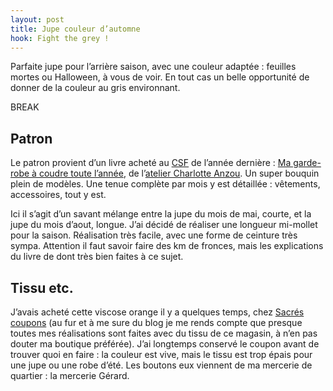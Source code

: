 ```yaml
---
layout: post
title: Jupe couleur d’automne
hook: Fight the grey !
---
```


Parfaite jupe pour l’arrière saison, avec une couleur adaptée : feuilles mortes ou Halloween, à vous de voir. En tout cas un belle opportunité de donner de la couleur au gris environnant.

BREAK

## Patron

Le patron provient d’un livre acheté au [CSF][1] de l’année dernière : [Ma garde-robe à coudre toute l’année][2], de l’[atelier Charlotte Anzou][3]. Un super bouquin plein de modèles. Une tenue complète par mois y est détaillée : vêtements, accessoires, tout y est.

Ici il s’agit d’un savant mélange entre la jupe du mois de mai, courte, et la jupe du mois d’aout, longue. J’ai décidé de réaliser une longueur mi-mollet pour la saison. Réalisation très facile, avec une forme de ceinture très sympa. Attention il faut savoir faire des km de fronces, mais les explications du livre de dont très bien faites à ce sujet.

## Tissu etc.

J’avais acheté cette viscose orange il y a quelques temps, chez [Sacrés coupons][4] (au fur et à me sure du blog je me rends compte que presque toutes mes réalisations sont faites avec du tissu de ce magasin, à n’en pas douter ma boutique préférée). J’ai longtemps conservé le coupon avant de trouver quoi en faire : la couleur est vive, mais le tissu est trop épais pour une jupe ou une robe d’été. Les boutons eux viennent de ma mercerie de quartier : la mercerie Gérard.

[1]:	https://www.creations-savoir-faire.com/
[2]:	http://amzn.to/2i5v193
[3]:	https://ateliercharlotteauzou.com/en/
[4]: 	https://www.sacres-coupons.com/






